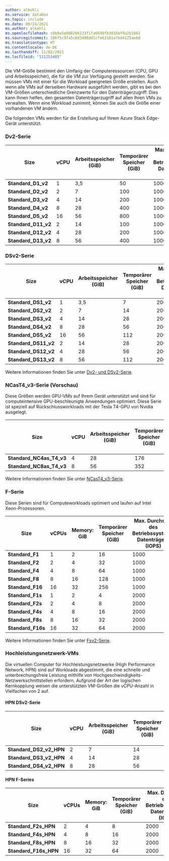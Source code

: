 ```yaml
---
author: alkohli
ms.service: databox
ms.topic: include
ms.date: 09/24/2021
ms.author: alkohli
ms.openlocfilehash: c6b9a5e808266133f1fa6698fb3016bf9a2b1861
ms.sourcegitcommit: 106f5c9fa5c6d3498dd1cfe63181a7ed4125ae6d
ms.translationtype: HT
ms.contentlocale: de-DE
ms.lasthandoff: 11/02/2021
ms.locfileid: "131253485"
---
```

Die VM-Größe bestimmt den Umfang der Computeressourcen (CPU, GPU und Arbeitsspeicher), die für die VM zur Verfügung gestellt werden. Sie müssen VMs mit einer für die Workload geeigneten Größe erstellen. Auch wenn alle VMs auf derselben Hardware ausgeführt werden, gibt es bei den VM-Größen unterschiedliche Grenzwerte für den Datenträgerzugriff. Dies kann Ihnen helfen, den gesamten Datenträgerzugriff auf allen Ihren VMs zu verwalten. Wenn eine Workload zunimmt, können Sie auch die Größe einer vorhandenen VM ändern.

Die folgenden VMs werden für die Erstellung auf Ihrem Azure Stack Edge-Gerät unterstützt.

### <a name="dv2-series"></a>Dv2-Serie
| Size             | vCPU  | Arbeitsspeicher (GiB)  | Temporärer Speicher (GiB)  | Max. Durchsatz des Betriebssystem-Datenträgers (IOPS)  | Maximaler Durchsatz (temporärer Speicher): (IOPS)  | Max. Datenträgerdurchsatz: (IOPS)  | Max. Anzahl Datenträger  | Maximale Anzahl NICs  |
|------------------|-------|---------------|---------------------|--------------------------------|-------------------------------------|----------------------------------|-----------------|-----------|
| **Standard_D1_v2**   | 1     | 3,5           | 50                  | 1000                           | 3000                                | 500                              | 4               | 2         |
| **Standard_D2_v2**   | 2     | 7             | 100                 | 1000                           | 6000                                | 500                              | 8               | 4         |
| **Standard_D3_v2**   | 4     | 14            | 200                 | 1000                           | 12000                               | 500                              | 16              | 4         |
| **Standard_D4_v2**   | 8     | 28            | 400                 | 1000                           | 24.000                               | 500                              | 32              | 8         |
| **Standard_D5_v2**   | 16    | 56            | 800                 | 1000                           | 48000                               | 500                              | 64              | 8         |
| **Standard_D11_v2**  | 2     | 14            | 100                 | 1000                           | 6000                                | 500                              | 8               | 2         |
| **Standard_D12_v2**  | 4     | 28            | 200                 | 1000                           | 12000                               | 500                              | 16              | 4         |
| **Standard_D13_v2**  | 8     | 56            | 400                 | 1000                           | 24.000                               | 500                              | 32              | 8         |

<!--| **Standard_D14_v2**  | 16    | 114           | 800                 | 1000                           | 48000                               | 500                              | 64              | 8         |-->


### <a name="dsv2-series"></a>DSv2-Serie
| Size              | vCPU  | Arbeitsspeicher (GiB)  | Temporärer Speicher (GiB)  | Max. Durchsatz des Betriebssystem-Datenträgers (IOPS)  | Maximaler Durchsatz (temporärer Speicher): (IOPS)  | Max. Datenträgerdurchsatz: (IOPS)  | Max. Anzahl Datenträger  | Maximale Anzahl NICs  |
|-------------------|-------|---------------|---------------------|--------------------------------|-------------------------------------|----------------------------------|-----------------|-----------|
| **Standard_DS1_v2**   | 1     | 3,5           | 7                   | 2000                           | 4000                                | 2300                             | 4               | 2         |
| **Standard_DS2_v2**   | 2     | 7             | 14                  | 2000                           | 8.000                                | 2300                             | 8               | 4         |
| **Standard_DS3_v2**   | 4     | 14            | 28                  | 2000                           | 16000                               | 2300                             | 16              | 4         |
| **Standard_DS4_v2**   | 8     | 28            | 56                  | 2000                           | 32000                               | 2300                             | 32              | 8         |
| **Standard_DS5_v2**   | 16    | 56            | 112                 | 2000                           | 64000                               | 2300                             | 64              | 8         |
| **Standard_DS11_v2**  | 2     | 14            | 28                  | 2000                           | 8.000                                | 2300                             | 8               | 2         |
| **Standard_DS12_v2**  | 4     | 28            | 56                  | 2000                           | 16000                               | 2300                             | 16              | 4         |
| **Standard_DS13_v2**  | 8     | 56            | 112                 | 2000                           | 32000                               | 2300                             | 32              | 8         |

<!--| **Standard_DS14_v2**  | 16    | 114           | 224                 | 2000                           | 64000                               | 2300                             | 64              | 8         |-->

Weitere Informationen finden Sie unter [Dv2- und DSv2-Serie](../articles/virtual-machines/dv2-dsv2-series.md#dv2-series).


### <a name="ncast4_v3-series-preview"></a>NCasT4_v3-Serie (Vorschau)

Diese Größen werden GPU-VMs auf Ihrem Gerät unterstützt und sind für computeintensive GPU-beschleunigte Anwendungen optimiert. Diese Serie ist speziell auf Rückschlussworkloads mit der Tesla T4-GPU von Nvidia ausgelegt.

| Size                  | vCPU  | Arbeitsspeicher (GiB)  | Temporärer Speicher (GiB)  | Max. Durchsatz des Betriebssystem-Datenträgers (IOPS)  | Maximaler Durchsatz (temporärer Speicher): (IOPS)  | Max. Datenträgerdurchsatz: (IOPS)  | GPU  | GPU-Arbeitsspeicher (GiB)  | Maximale Anzahl NICs  |
|-----------------------|-------|---------------|---------------------|--------------------------------|-------------------------------------|----------------------------------|------|-------------------|-----------|
| **Standard_NC4as_T4_v3**  | 4     | 28            | 176                 | 2000                           | 48000                               | 2300                             | 1    | 16                | 4         |
| **Standard_NC8as_T4_v3**  | 8     | 56            | 352                 | 2000                           | 48000                               | 2300                             | 1    | 16                | 8         |

Weitere Informationen finden Sie unter [NCasT4_v3-Serie](../articles/virtual-machines/nct4-v3-series.md).

### <a name="f-series"></a>F-Serie

Diese Serien sind für Computeworkloads optimiert und laufen auf Intel Xeon-Prozessoren. 

| Size           | vCPUs  | Memory: GiB  | Temporärer Speicher (GiB)  | Max. Durchsatz des Betriebssystem-Datenträgers (IOPS)  | Maximaler Durchsatz (temporärer Speicher): (IOPS)  | Max. Datenträgerdurchsatz: (IOPS)  | Max. Anzahl Datenträger  | Maximale Anzahl NICs  |
|----------------|---------|--------------|---------------------|--------------------------------|-------------------------------------|----------------------------------|-----------------|-----------|
| **Standard_F1**    | 1       | 2            | 16                  | 1000                           | 3000                                | 500                              | 4               | 2         |
| **Standard_F2**    | 2       | 4            | 32                  | 1000                           | 6000                                | 500                              | 8               | 4         |
| **Standard_F4**    | 4       | 8            | 64                  | 1000                           | 12000                               | 500                              | 16              | 4         |
| **Standard_F8**    | 8       | 16           | 128                 | 1000                           | 24.000                               | 500                              | 32              | 8         |
| **Standard_F16**   | 16      | 32           | 256                 | 1000                           | 48000                               | 500                              | 64              | 8         |
| **Standard_F1s**   | 1       | 2            | 4                   | 2000                           | 4000                                | 2300                             | 4               | 2         |
| **Standard_F2s**   | 2       | 4            | 8                   | 2000                           | 8.000                                | 2300                             | 8               | 4         |
| **Standard_F4s**   | 4       | 8            | 16                  | 2000                           | 16000                               | 2300                             | 16              | 4         |
| **Standard_F8s**   | 8       | 16           | 32                  | 2000                           | 32000                               | 2300                             | 32              | 8         |
| **Standard_F16s**  | 16      | 32           | 64                  | 2000                           | 64000                               | 2300                             | 64              | 8         |

Weitere Informationen finden Sie unter [Fsv2-Serie](../articles/virtual-machines/fsv2-series.md).

### <a name="high-performance-network-vms"></a>Hochleistungsnetzwerk-VMs

Die virtuellen Computer für Hochleistungsnetzwerke (High Performance Network, HPN) sind auf Workloads abgestimmt, die eine schnelle und unterbrechungsfreie Leistung mithilfe von Hochgeschwindigkeits-Netzwerkschnittstellen erfordern. Aufgrund der Art der logischen Kernkopplung weisen die unterstützten VM-Größen die vCPU-Anzahl in Vielfachen von 2 auf.  

#### <a name="hpn-dsv2-series"></a>HPN DSv2-Serie

| Size              | vCPU  | Arbeitsspeicher (GiB)  | Temporärer Speicher (GiB)  | Max. Durchsatz des Betriebssystem-Datenträgers (IOPS)  | Maximaler Durchsatz (temporärer Speicher): (IOPS)  | Max. Datenträgerdurchsatz: (IOPS)  | Max. Anzahl Datenträger  | Maximale Anzahl NICs  |
|-------------------|-------|---------------|---------------------|--------------------------------|-------------------------------------|----------------------------------|-----------------|-----------|
| **Standard_DS2_v2_HPN**   | 2     | 7             | 14                  | 2000                           | 8.000                                | 2300                             | 8               | 4         |
| **Standard_DS3_v2_HPN**   | 4     | 14            | 28                  | 2000                           | 16000                               | 2300                             | 16              | 4         |
| **Standard_DS4_v2_HPN**   | 8     | 28            | 56                  | 2000                           | 32000                               | 2300                             | 32              | 8         |

#### <a name="hpn-f-series"></a>HPN F-Series

| Size           | vCPUs  | Memory: GiB  | Temporärer Speicher (GiB)  | Max. Durchsatz des Betriebssystem-Datenträgers (IOPS)  | Maximaler Durchsatz (temporärer Speicher): (IOPS)  | Max. Datenträgerdurchsatz: (IOPS)  | Max. Anzahl Datenträger  | Maximale Anzahl NICs  |
|----------------|---------|--------------|---------------------|--------------------------------|-------------------------------------|----------------------------------|-----------------|-----------|
| **Standard_F2s_HPN**   | 2       | 4            | 8                   | 2000                           | 8.000                                | 2300                             | 8               | 4         |
| **Standard_F4s_HPN**   | 4       | 8            | 16                  | 2000                           | 16000                               | 2300                             | 16              | 4         |
| **Standard_F8s_HPN**   | 8       | 16           | 32                  | 2000                           | 32000                               | 2300                             | 32              | 8         |
| **Standard_F16s_HPN**  | 16      | 32           | 64                  | 2000                           | 64000                               | 2300                             | 64              | 8         |